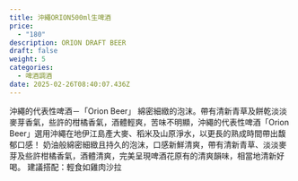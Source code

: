 ```yaml
---
title: 沖繩ORION500ml生啤酒
price:
  - "180"
description: ORION DRAFT BEER
draft: false
weight: 5
categories:
  - 啤酒調酒
date: 2025-02-26T08:40:07.436Z
---
```

沖繩的代表性啤酒－「Orion Beer」 綿密細緻的泡沫。帶有清新青草及餅乾淡淡麥芽香氣，些許的柑橘香氣，酒體輕爽，苦味不明顯，沖繩的代表性啤酒「Orion Beer」選用沖繩在地伊江島產大麥、稻米及山原淨水，以更長的熟成時間帶出馥郁口感！  奶油般綿密細緻且持久的泡沫，口感新鮮清爽，帶有清新青草、淡淡麥芽及些許柑橘香氣，酒體清爽，完美呈現啤酒花原有的清爽韻味，相當地清新好喝。  建議搭配：輕食如雞肉沙拉